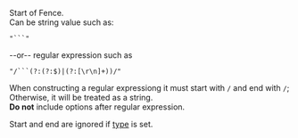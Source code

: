 Start of Fence.  
Can be string value such as:

    "```"

--or-- regular expression such as

    "/```(?:(?:$)|(?:[\r\n]+))/"  

When constructing a regular expressiong it must start with `/` and end with `/`; Otherwise, it will be treated as a string.  
**Do not** include options after regular expression.

Start and end are ignored if [type](/build-include/interfaces/src_modules.ifence.html#type) is set.  